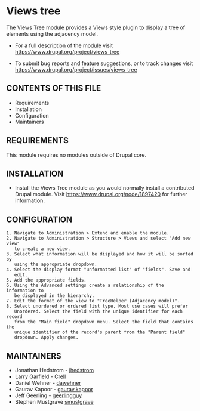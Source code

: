 # Views tree

The Views Tree module provides a Views style plugin to display a tree of
elements using the adjacency model.

* For a full description of the module visit
  https://www.drupal.org/project/views_tree

* To submit bug reports and feature suggestions, or to track changes visit
  https://www.drupal.org/project/issues/views_tree

## CONTENTS OF THIS FILE

* Requirements
* Installation
* Configuration
* Maintainers

## REQUIREMENTS

This module requires no modules outside of Drupal core.

## INSTALLATION

* Install the Views Tree module as you would normally install a contributed
  Drupal module. Visit https://www.drupal.org/node/1897420 for further
  information.

## CONFIGURATION

    1. Navigate to Administration > Extend and enable the module.
    2. Navigate to Administration > Structure > Views and select "Add new view"
       to create a new view.
    3. Select what information will be displayed and how it will be sorted by
       using the appropriate dropdown.
    4. Select the display format "unformatted list" of "fields". Save and
       edit.
    5. Add the appropriate fields.
    6. Using the Advanced settings create a relationship of the information to
       be displayed in the hierarchy.
    7. Edit the format of the view to "TreeHelper (Adjacency model)".
    8. Select unordered or ordered list type. Most use cases will prefer
       Unordered. Select the field with the unique identifier for each record
       from the "Main field" dropdown menu. Select the field that contains the
       unique identifier of the record's parent from the "Parent field"
       dropdown. Apply changes.

## MAINTAINERS

- Jonathan Hedstrom - [jhedstrom](https://www.drupal.org/u/jhedstrom)
- Larry Garfield - [Crell](https://www.drupal.org/u/crell)
- Daniel Wehner - [dawehner](https://www.drupal.org/u/dawehner)
- Gaurav Kapoor - [gaurav.kapoor](https://www.drupal.org/u/gauravkapoor)
- Jeff Geerling - [geerlingguy](https://www.drupal.org/u/geerlingguy)
- Stephen Mustgrave [smustgrave](https://www.drupal.org/u/smustgrave)
